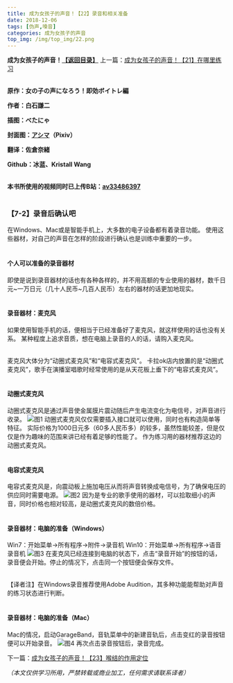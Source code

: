 ```yaml
---
title: 成为女孩子的声音！【22】录音和相关准备
date: 2018-12-06
tags: [伪声,嗓音]
categories: 成为女孩子的声音
top_img: /img/top_img/22.png
---
```

**成为女孩子的声音！[【返回目录】](/成为女孩子的声音/README/)**
上一篇：[成为女孩子的声音！【21】在哪里练习](/成为女孩子的声音/21/)<br><br>

**原作：女の子の声になろう！即効ボイトレ編**

**作者：白石謙二**   

**插图：べたにゃ**   

**封面图：[アシマ](https://www.pixiv.net/member.php?id=2642047
)（Pixiv）**

**翻译：佐倉奈緒**   

**Github：冰蓝、Kristall Wang** <br><br>

**本书所使用的视频同时已上传B站：[av33486397](https://www.bilibili.com/video/av33486397)**<br><br>

### 【7-2】录音后确认吧
在Windows、Mac或是智能手机上，大多数的电子设备都有着录音功能。
使用这些器材，对自己的声音在怎样的阶段进行确认也是训练中重要的一步。<br><br>

#### 个人可以准备的录音器材
即使是说到录音器材的话也有各种各样的，并不用高额的专业使用的器材，数千日元~一万日元（几十人民币~几百人民币）左右的器材的话更加地现实。<br><br>

#### 录音器材：麦克风
如果使用智能手机的话，便相当于已经准备好了麦克风，就这样使用的话也没有关系。
某种程度上追求音质，想在电脑上录音的人的话，请购入麦克风。<br><br>

麦克风大体分为“动圈式麦克风”和“电容式麦克风”。
卡拉ok店内放置的是“动圈式麦克风”，歌手在演播室唱歌时经常使用的是从天花板上垂下的“电容式麦克风”。<br><br>

#### 动圈式麦克风
动圈式麦克风是通过声音使金属膜片震动随后产生电流变化为电信号，对声音进行收录。
![图1](/img/22/1.png)
动圈式麦克风仅仅需要插入接口就可以使用，同时也有构造简单等特征。
实际价格为1000日元多（60多人民币多）的较多，虽然性能较差，但是仅仅是作为趣味的范围来讲已经有着足够的性能了。
作为练习用的器材推荐这边的动圈式麦克风。<br><br>

#### 电容式麦克风
电容式麦克风是，向震动板上施加电压从而将声音转换成电信号，为了确保电压的供应同时需要电源。
![图2](/img/22/2.png)
因为是专业的歌手使用的器材，可以拾取细小的声音，同时价格也相对较高，是动圈式麦克风的数倍价格。<br><br>

#### 录音器材：电脑的准备（Windows）
Win7：开始菜单→所有程序→附件→录音机
Win10：开始菜单→所有程序→语音录音机
![图3](/img/22/3.png)
在麦克风已经连接到电脑的状态下，点击“录音开始”的按钮的话，录音便会开始。停止的情况下，点击同一个按钮便会保存文件。<br><br>

【译者注】在Windows录音推荐使用Adobe Audition，其多种功能能帮助对声音的练习状态进行判断。<br><br>

#### 录音器材：电脑的准备（Mac）
Mac的情况，启动GarageBand，音轨菜单中的新建音轨后，点击变红的录音按钮便可以开始录音。
![图4](/img/22/4.png)
再次点击录音按钮后，录音完成。

下一篇：[成为女孩子的声音！【23】喉结的作用定位](/成为女孩子的声音/23/)

*（本文仅供学习所用，严禁转载或商业加工，任何需求请联系译者）*